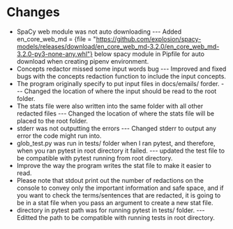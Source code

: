 # Changes
- SpaCy web module was not auto downloading --- Added en_core_web_md = {file = "https://github.com/explosion/spacy-models/releases/download/en_core_web_md-3.2.0/en_core_web_md-3.2.0-py3-none-any.whl"} below spacy module in Pipfile for auto download when creating pipenv environment.
- Concepts redactor missed some input words bug --- Improved and fixed bugs with the concepts redaction function to include the input concepts.
- The program originally specify to put input files in docs/emails/ forder. --- Changed the location of where the input should be read to the root folder. 
- The stats file were also written into the same folder with all other redacted files --- Changed the location of where the stats file will be placed to the root folder. 
- stderr was not outputting the errors --- Changed stderr to output any error the code might run into.
- glob_test.py was run in tests/ folder when I ran pytest, and therefore, when you ran pytest in root directory it failed. --- updated the test file to be compatible with pytest running from root directory.
- Improve the way the program writes the stat file to make it easier to read.
- Please note that stdout print out the number of redactions on the console to convey only the important information and safe space, and if you want to check the terms/sentences that are redacted, it is going to be in a stat file when you pass an argument to create a new stat file.  
- directory in pytest path was for running pytest in tests/ folder. --- Editted the path to be compatible with running tests in root directory. 
